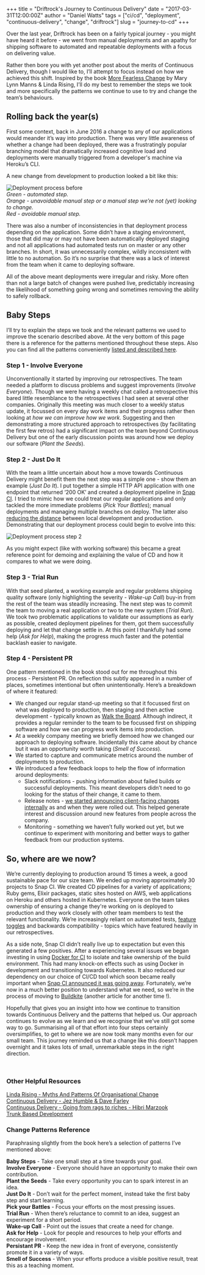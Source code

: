 +++
title = "Driftrock's Journey to Continuous Delivery"
date = "2017-03-31T12:00:00Z"
author = "Daniel Watts"
tags = ["ci/cd", "deployment", "continuous-delivery", "change", "driftrock"]
slug = "journey-to-cd"
+++

Over the last year, Driftrock has been on a fairly typical journey - you might have heard it before - we went from manual deployments and an apathy for shipping software to automated and repeatable deployments with a focus on delivering value.

Rather then bore you with yet another post about the merits of Continuous Delivery, though I would like to, I’ll attempt to focus instead on how we achieved this shift. Inspired by the book [More Fearless Change](https://www.amazon.co.uk/d/Books/More-Fearless-Change-Strategies-Making-Ideas-Happen/0133966445) by Mary Lynn Manns & Linda Rising, I’ll do my best to remember the steps we took and more specifically the patterns we continue to use to try and change the team’s behaviours.

## Rolling back the year(s)
First some context, back in June 2016 a change to any of our applications would meander it’s way into production. There was very little awareness of whether a change had been deployed, there was a frustratingly popular branching model that dramatically increased cognitive load and deployments were manually triggered from a developer's machine via Heroku’s CLI.

A new change from development to production looked a bit like this:

![Deployment process before](/img/articles/journey-to-cd/deployment-process-before.png)
<br />_Green - automated step.<br />
Orange - unavoidable manual step or a manual step we’re not (yet) looking to change.<br />
Red - avoidable manual step._

There was also a number of inconsistencies in that deployment process depending on the application. Some didn’t have a staging environment, those that did may or may not have been automatically deployed staging and not all applications had automated tests run on master or any other branches. In short, it was unnecessarily complex, wildly inconsistent with little to no automation. So it’s no surprise that there was a lack of interest from the team when it came to deploying software.

All of the above meant deployments were irregular and risky. More often than not a large batch of changes were pushed live, predictably increasing the likelihood of something going wrong and sometimes removing the ability to safely rollback.

## Baby Steps
I’ll try to explain the steps we took and the relevant patterns we used to improve the scenario described above. At the very bottom of this page there is a reference for the patterns mentioned throughout these steps. Also you can find all the patterns conveniently [listed and described here](http://nebula.wsimg.com/4e8937e14b7a33327914aceddd3b11c0?AccessKeyId=C3C1767177F54BB8BF89&disposition=0&alloworigin=1).

### Step 1 - Involve Everyone
Unconventionally it started by improving our retrospectives. The team needed a platform to discuss problems and suggest improvements (_Involve Everyone_). Though we were having a weekly chat called a retrospective this bared little resemblance to the retrospectives I had seen at several other companies. Originally this meeting was much closer to a weekly status update, it focussed on every day work items and their progress rather then looking at _how we can improve how we work_. Suggesting and then demonstrating a more structured approach to retrospectives (by facilitating the first few retros) had a significant impact on the team beyond Continuous Delivery but one of the early discussion points was around how we deploy our software (_Plant the Seeds_).

### Step 2 - Just Do It
With the team a little uncertain about how a move towards Continuous Delivery might benefit them the next step was a simple one - show them an example (_Just Do It_). I put together a simple HTTP API application with one endpoint that returned ‘200 OK’ and created a deployment pipeline in [Snap CI](https://snap-ci.com/). I tried to mimic how we could treat our regular applications and only tackled the more immediate problems (_Pick Your Battles_); manual deployments and managing multiple branches on deploy. The latter also [reducing the distance](https://trunkbaseddevelopment.com/5-min-overview/) between local development and production. Demonstrating that our deployment process could begin to evolve into this:

![Deployment process step 2](/img/articles/journey-to-cd/deployment-process-after.png)

As you might expect (like with working software) this became a great reference point for demoing and explaining the value of CD and how it compares to what we were doing.

### Step 3 - Trial Run
With that seed planted, a working example and regular problems shipping quality software (only highlighting the severity - _Wake-up Call_) buy-in from the rest of the team was steadily increasing. The next step was to commit the team to moving a real application or two to the new system (_Trial Run_). We took two problematic applications to validate our assumptions as early as possible, created deployment pipelines for them, got them successfully deploying and let that change settle in. At this point I thankfully had some help (_Ask for Help_), making the progress much faster and the potential backlash easier to navigate.

### Step 4 - Persistent PR
One pattern mentioned in the book stood out for me throughout this process - Persistent PR. On reflection this subtly appeared in a number of places, sometimes intentional but often unintentionally. Here’s a breakdown of where it featured:

* We changed our regular stand-up meeting so that it focussed first on what was deployed to production, then staging and then active development - typically known as [Walk the Board](https://blog.matthewbutt.com/2016/05/16/reinvigorating-a-daily-stand-up-by-walking-the-board/). Although indirect, it provides a regular reminder to the team to be focussed first on shipping software and how we can progress work items into production.
* At a weekly company meeting we briefly demoed how we changed our approach to deploying software. Incidentally this came about by chance but it was an opportunity worth taking (_Smell of Success_).
* We started to capture and communicate metrics around the number of deployments to production.
* We introduced a few feedback loops to help the flow of information around deployments:
    * Slack notifications - pushing information about failed builds or successful deployments. This meant developers didn’t need to go looking for the status of their change, it came to them.
    * Release notes - [we started announcing client-facing changes internally](http://tech.driftrock.com/post/release-notes/) as and when they were rolled out. This helped generate interest and discussion around new features from people across the company.
    * Monitoring - something we haven’t fully worked out yet, but we continue to experiment with monitoring and better ways to gather feedback from our production systems.

## So, where are we now?
We’re currently deploying to production around 15 times a week, a good sustainable pace for our size team. We ended up moving approximately 30 projects to Snap CI. We created CD pipelines for a variety of applications; Ruby gems, Elixir packages, static sites hosted on AWS, web applications on Heroku and others hosted in Kubernetes. Everyone on the team takes ownership of ensuring a change they're working on is deployed to production and they work closely with other team members to test the relevant functionality. We’re increasingly reliant on automated tests, [feature toggles](https://martinfowler.com/articles/feature-toggles.html) and backwards compatibility - topics which have featured heavily in our retrospectives.

As a side note, Snap CI didn’t really live up to expectation but even this generated a few positives. After a experiencing several issues we began investing in using [Docker for CI](http://tech.driftrock.com/post/speeding-up-ci-tests-using-docker/) to isolate and take ownership of the build environment. This had many knock-on effects such as using Docker in development and transitioning towards Kubernetes. It also reduced our dependency on our choice of CI/CD tool which soon became really important when [Snap CI announced it was going away](https://blog.snap-ci.com/blog/2017/02/06/2017-02-06-snap-announcement/). Fortunately, we’re now in a much better position to understand what we need, so we’re in the process of moving to [Buildkite](https://buildkite.com) (another article for another time !).

Hopefully that gives you an insight into how we continue to transition towards Continuous Delivery and the patterns that helped us. Our approach continues to evolve as we learn and we recognise that we've still got some way to go. Summarising all of that effort into four steps certainly oversimplifies, to get to where we are now took many months even for our small team. This journey reminded us that a change like this doesn’t happen overnight and it takes lots of small, unremarkable steps in the right direction.


&nbsp;

### Other Helpful Resources
[Linda Rising - Myths And Patterns Of Organisational Change](https://vimeo.com/123616200)<br />
[Continuous Delivery - Jez Humble & Dave Farley](https://www.amazon.com/gp/product/0321601912)<br />
[Continuous Delivery - Going from rags to riches - Hibri Marzook](http://www.hibri.net/2016/06/18/continuous-delivery-rags-to-riches/) <br />
[Trunk Based Development](https://trunkbaseddevelopment.com/)<br />

### Change Patterns Reference
Paraphrasing slightly from the book here’s a selection of patterns I’ve mentioned above:

**Baby Steps** - Take one small step at a time towards your goal.<br />
**Involve Everyone** - Everyone should have an opportunity to make their own contribution.<br />
**Plant the Seeds** - Take every opportunity you can to spark interest in an idea.<br />
**Just Do It** - Don’t wait for the perfect moment, instead take the first baby step and start learning.<br />
**Pick your Battles** - Focus your efforts on the most pressing issues.<br />
**Trial Run** - When there’s reluctance to commit to an idea, suggest an experiment for a short period.<br />
**Wake-up Call** - Point out the issues that create a need for change.<br />
**Ask for Help** - Look for people and resources to help your efforts and encourage involvement.<br />
**Persistant PR** - Keep the new idea in front of everyone, consistently promote it in a variety of ways.<br />
**Smell of Success** - When your efforts produce a visible positive result, treat this as a teaching moment.<br />
